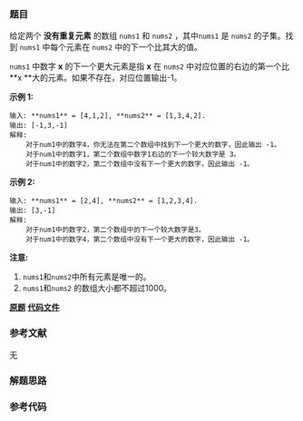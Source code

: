 ### 题目
给定两个 **没有重复元素** 的数组 `nums1` 和 `nums2` ，其中`nums1` 是 `nums2` 的子集。找到 `nums1`
中每个元素在 `nums2` 中的下一个比其大的值。

`nums1` 中数字  **x**  的下一个更大元素是指  **x**  在 `nums2` 中对应位置的右边的第一个比  **x
**大的元素。如果不存在，对应位置输出-1。

**示例 1:**

    
    
    输入: **nums1** = [4,1,2], **nums2** = [1,3,4,2].
    输出: [-1,3,-1]
    解释:
        对于num1中的数字4，你无法在第二个数组中找到下一个更大的数字，因此输出 -1。
        对于num1中的数字1，第二个数组中数字1右边的下一个较大数字是 3。
        对于num1中的数字2，第二个数组中没有下一个更大的数字，因此输出 -1。

**示例 2:**

    
    
    输入: **nums1** = [2,4], **nums2** = [1,2,3,4].
    输出: [3,-1]
    解释:
        对于num1中的数字2，第二个数组中的下一个较大数字是3。
        对于num1中的数字4，第二个数组中没有下一个更大的数字，因此输出 -1。
    

**注意:**

  1. `nums1`和`nums2`中所有元素是唯一的。
  2. `nums1`和`nums2` 的数组大小都不超过1000。

 **[原题](https://leetcode-cn.com/problems/next-greater-element-i/)**    **[代码文件]()**


### 参考文献
无

### 解题思路




### 参考代码

```go


```




